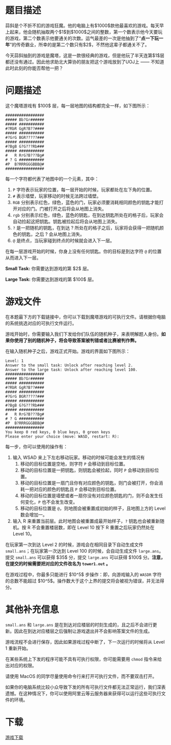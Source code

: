 # 题目描述

<p>蒜斜是个不折不扣的游戏狂魔。他的电脑上有$1000$款他最喜欢的游戏。每天早上起来，他会随机抽取两个$1$到$1000$之间的整数，第一个数表示他今天要玩的游戏，第二个数表示他要通关的次数。运气最差的一次是他抽到了“<strong>点一下玩一年</strong>”的传奇霸业，所幸的是第二个数只有$2$，不然他这辈子都通关不了。</p>
<p>今天蒜斜抽到的游戏是魔塔，这是一款很经典的游戏，但是他玩了半天连第$1$层都还没有通过。因此他求助北大算协的朋友把这个游戏放到了UOJ上 —— 不知道此时此刻的你能否帮他一把？</p>

# 问题描述


<p>这个魔塔游戏有 $100$ 层，每一层地图的结构都完全一样，如下图所示：</p>
<pre><code>#################
##### Bb?Gr######
##### ###########
#?RbR GgR?B??####
##### ###########
#?GrG BGR?????###
##### ###########
#?BgB G?G???Rb###
##### ###########
#   R RrG?B???Bg#
# ? G ###########
#P  B?RRRGGGBBB@#
#################</code></pre>
<p>每一个字符都代表了地图中的一个元素，其中：</p>
<ol><li><code>P</code> 字符表示玩家的位置，每一层开始的时候，玩家都处在左下角的位置。</li>
<li><code>#</code> 表示墙壁，玩家移动的时候无法跨过墙壁。</li>
<li><code>RGB</code> 分别表示红色，绿色，蓝色的门，玩家必须要消耗相同颜色的钥匙才能打开对应的门。门被打开之后将会从地图上消失。</li>
<li><code>rgb</code> 分别表示红色，绿色，蓝色的钥匙，在到达钥匙所处在的格子后，玩家会自动捡起这把钥匙。钥匙被捡起后将会从地图上消失。</li>
<li><code>?</code> 是一把随机的钥匙，在到达 ? 所处在的格子之后，玩家将会获得一把随机颜色的钥匙，之后 ? 会从地图上消失。</li>
<li><code>@</code> 是终点，当玩家碰到终点的时候就会进入下一层。</li>
</ol><p>在每一层游戏开始的时候，你身上没有任何钥匙。你的目标是到达字符 <code>@</code> 的位置从而进入下一层。</p>
<p><strong>Small Task:</strong> 你需要达到游戏的第 $2$ 层。</p>
<p><strong>Large Task:</strong> 你需要达到游戏的第 $100$ 层。</p>

# 游戏文件


<p>在本题最下方的下载链接中，你可以下载到魔塔游戏的可执行文件。请根据你电脑的系统挑选对应的可执行文件运行。</p>
<p>游戏开始时，你需要输入我们下发给你们队伍的随机种子，来表明解题人身份。<strong>如果你使用了别的随机种子，将会导致答案被判错或者比赛被判作弊。</strong></p>
<p>在输入随机种子之后，游戏正式开始。游戏的界面如下图所示：</p>
<pre><code>Level: 1
Answer to the small task: Unlock after reaching level 2.
Answer to the large task: Unlock after reaching level 100.
#################
##### Bb?Gr######
##### ###########
#?RbR GgR?B??####
##### ###########
#?GrG BGR?????###
##### ###########
#?BgB G?G???Rb###
##### ###########
#   R RrG?B???Bg#
# ? G ###########
#P  B?RRRGGGBBB@#
#################
You keep 0 red keys, 0 blue keys, 0 green keys
Please enter your choice (move: WASD, restart: R):</code></pre>
<p>每一步，你可以使用的操作有：</p>
<ol><li>输入 WSAD 来上下左右移动玩家。移动的时候可能会发生的情况有<ol><li>移动的目标位置是空地，则字符 <code>P</code> 会移动到目标位置。</li>
<li>移动的目标位置是一把钥匙，则钥匙会被捡起，同时 <code>P</code> 会移动到目标位置。</li>
<li>移动的目标位置是一扇门且你有对应颜色的钥匙，则门会被打开，你会消耗一把对应的颜色的钥匙且 <code>P</code> 会移动到目标位置。</li>
<li>移动的目标位置是墙壁或者一扇你没有对应颜色钥匙的门，则不会发生任何变化，<code>P</code> 也不会发生改变。</li>
<li>移动的目标位置是 <code>@</code>，则地图会被重置成初始的样子，且地图上方的 Level 数会增加一。</li>
</ol></li>
<li>输入 R 来重置当前层。此时地图会被重置成最开始样子，<code>?</code> 钥匙也会被重新随机。按 R 不会重置楼层数，即在 Level 10 按下 R 重置之后玩家仍然处在 Level 10。</li>
</ol><p>在玩家第一次到达 Level 2 的时候，游戏会在相同目录下自动生成文件 <code>small.ans</code>；在玩家第一次达到 Level 100 的时候，会自动生成文件 <code>large.ans</code>。提交 <code>small.ans</code> 可以获得 $35$ 分，提交 <code>large.ans</code> 可以获得 $100$ 分。<strong>注意，在提交的时候需要把对应的文件改名为 <code>tower1.out</code> 。</strong></p>
<p>在游戏过程中，你最多只能进行 $10^5$ 步操作：即，向游戏输入的 <code>WASDR</code> 字符的总数不能超过 $10^5$。操作数大于这个上界的提交将会被视为错误，并无法得分。</p>

# 其他补充信息


<p><code>small.ans</code> 和 <code>large.ans</code> 是在到达对应楼层的时刻生成的，且之后不会进行更新。因此在到达对应楼层之后强制让游戏退出并不会影响答案文件的生成。</p>
<p>游戏流程不会进行保存，因此如果游戏过程中断了，下一次运行的时候将从 Level 1 重新开始。</p>
<p>在某些系统上下发的程序可能不具有可执行权限，你可能需要用 <code>chmod</code> 指令来给出对应的权限。</p>
<p>请使用 MacOS 的同学尽量使用命令行来打开可执行文件，而不要双击打开。</p>
<p>如果你的电脑系统比较小众导致下发的所有可执行文件都无法正常运行，我们深表遗憾。在这种情况下，你可以使用阿里云等云服务器来获得可以运行这些可执行文件的环境。</p>

# 下载


<p><a href="/download.php?type=problem&amp;id=521">游戏下载</a></p>
